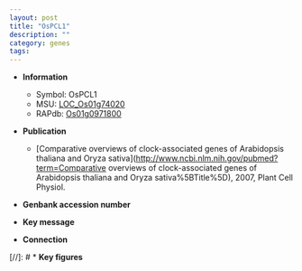 ```yaml
---
layout: post
title: "OsPCL1"
description: ""
category: genes
tags: 
---
```


* **Information**  
    + Symbol: OsPCL1  
    + MSU: [LOC_Os01g74020](http://rice.plantbiology.msu.edu/cgi-bin/ORF_infopage.cgi?orf=LOC_Os01g74020)  
    + RAPdb: [Os01g0971800](http://rapdb.dna.affrc.go.jp/viewer/gbrowse_details/irgsp1?name=Os01g0971800)  

* **Publication**  
    + [Comparative overviews of clock-associated genes of Arabidopsis thaliana and Oryza sativa](http://www.ncbi.nlm.nih.gov/pubmed?term=Comparative overviews of clock-associated genes of Arabidopsis thaliana and Oryza sativa%5BTitle%5D), 2007, Plant Cell Physiol.

* **Genbank accession number**  

* **Key message**  

* **Connection**  

[//]: # * **Key figures**  


